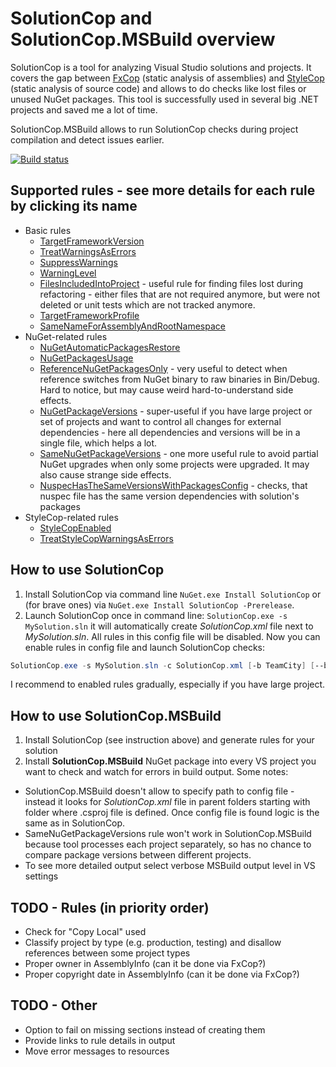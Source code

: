 # SolutionCop and SolutionCop.MSBuild overview

SolutionCop is a tool for analyzing Visual Studio solutions and projects. It covers the gap between [FxCop](https://msdn.microsoft.com/en-us/library/bb429476(v=vs.80).aspx) (static analysis of assemblies) and [StyleCop](http://stylecop.codeplex.com/) (static analysis of source code) and allows to do checks like lost files or unused NuGet packages. This tool is successfully used in several big .NET projects and saved me a lot of time. 

SolutionCop.MSBuild allows to run SolutionCop checks during project compilation and detect issues earlier.

[![Build status](https://ci.appveyor.com/api/projects/status/laycp76h8l738cdu/branch/master?svg=true)](https://ci.appveyor.com/project/Litee/solutioncop/branch/master)

## Supported rules - see more details for each rule by clicking its name

* Basic rules
  * [TargetFrameworkVersion](https://github.com/Litee/SolutionCop/wiki/TargetFrameworkVersion)
  * [TreatWarningsAsErrors](https://github.com/Litee/SolutionCop/wiki/TreatWarningsAsErrors)
  * [SuppressWarnings](https://github.com/Litee/SolutionCop/wiki/SuppressWarnings)
  * [WarningLevel](https://github.com/Litee/SolutionCop/wiki/WarningLevel)
  * [FilesIncludedIntoProject](https://github.com/Litee/SolutionCop/wiki/FilesIncludedIntoProject) - useful rule for finding files lost during refactoring - either files that are not required anymore, but were not deleted or unit tests which are not tracked anymore.
  * [TargetFrameworkProfile](https://github.com/Litee/SolutionCop/wiki/TargetFrameworkProfile)
  * [SameNameForAssemblyAndRootNamespace](https://github.com/Litee/SolutionCop/wiki/SameNameForAssemblyAndRootNamespace)
* NuGet-related rules
  * [NuGetAutomaticPackagesRestore](https://github.com/Litee/SolutionCop/wiki/NuGetAutomaticPackagesRestore)
  * [NuGetPackagesUsage](https://github.com/Litee/SolutionCop/wiki/NuGetPackagesUsage)
  * [ReferenceNuGetPackagesOnly](https://github.com/Litee/SolutionCop/wiki/ReferenceNuGetPackagesOnly) - very useful to detect when reference switches from NuGet binary to raw binaries in Bin/Debug. Hard to notice, but may cause weird hard-to-understand side effects.
  * [NuGetPackageVersions](https://github.com/Litee/SolutionCop/wiki/NuGetPackageVersions) - super-useful if you have large project or set of projects and want to control all changes for external dependencies - here all dependencies and versions will be in a single file, which helps a lot.
  * [SameNuGetPackageVersions](https://github.com/Litee/SolutionCop/wiki/SameNuGetPackageVersions) - one more useful rule to avoid partial NuGet upgrades when only some projects were upgraded. It may also cause strange side effects.  
  * [NuspecHasTheSameVersionsWithPackagesConfig](https://github.com/Litee/SolutionCop/wiki/NuspecHasTheSameVersionsWithPackagesConfig) - checks, that nuspec file has the same version dependencies with solution's packages
* StyleCop-related rules
  * [StyleCopEnabled](https://github.com/Litee/SolutionCop/wiki/StyleCopEnabled)
  * [TreatStyleCopWarningsAsErrors](https://github.com/Litee/SolutionCop/wiki/TreatStyleCopWarningsAsErrors)

## How to use SolutionCop

1. Install SolutionCop via command line `NuGet.exe Install SolutionCop` or (for brave ones) via `NuGet.exe Install SolutionCop -Prerelease`. 
2. Launch SolutionCop once in command line: `SolutionCop.exe -s MySolution.sln` it will automatically create *SolutionCop.xml* file next to *MySolution.sln*. All rules in this config file will be disabled. Now you can enable rules in config file and launch SolutionCop checks: 

```PowerShell
SolutionCop.exe -s MySolution.sln -c SolutionCop.xml [-b TeamCity] [--build-server-no-success-messages]
```

I recommend to enabled rules gradually, especially if you have large project.

## How to use SolutionCop.MSBuild

1. Install SolutionCop (see instruction above) and generate rules for your solution 
2. Install **SolutionCop.MSBuild** NuGet package into every VS project you want to check and watch for errors in build output. Some notes:
 * SolutionCop.MSBuild doesn't allow to specify path to config file - instead it looks for *SolutionCop.xml* file in parent folders starting with folder where .csproj file is defined. Once config file is found logic is the same as in SolutionCop.
 * SameNuGetPackageVersions rule won't work in SolutionCop.MSBuild because tool processes each project separately, so has no chance to compare package versions between different projects.
 * To see more detailed output select verbose MSBuild output level in VS settings

## TODO - Rules (in priority order)
* Check for "Copy Local" used
* Classify project by type (e.g. production, testing) and disallow references between some project types
* Proper owner in AssemblyInfo (can it be done via FxCop?)
* Proper copyright date in AssemblyInfo (can it be done via FxCop?)

## TODO - Other
* Option to fail on missing sections instead of creating them
* Provide links to rule details in output
* Move error messages to resources